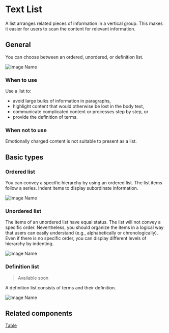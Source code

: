 # Text List

A list arranges related pieces of information in a vertical group. This makes it easier for users to scan the content for relevant information.

## General

You can choose between an ordered, unordered, or definition list.

![Image Name](assets/3_components/text-list/text-list_general.png)

### When to use

Use a list to:

*	avoid large bulks of information in paragraphs,
*	highlight content that would otherwise be lost in the body text,
*	communicate complicated content or processes step by step, or
*	provide the definition of terms.

### When not to use

Emotionally charged content is not suitable to present as a list.

## Basic types

### Ordered list

You can convey a specific hierarchy by using an ordered list. The list items follow a series. Indent items to display subordinate information.

![Image Name](assets/3_components/text-list/ordered_list.png)

### Unordered list

The items of an unordered list have equal status. The list will not convey a specific order. Nevertheless, you should organize the items in a logical way that users can easily understand (e.g., alphabetically or chronologically). Even if there is no specific order, you can display different levels of hierarchy by indenting.

![Image Name](assets/3_components/text-list/unordered_list.png)

### Definition list

> Available soon

A definition list consists of terms and their definition.

![Image Name](assets/3_components/text-list/definition_list.png)

## Related components

<a href="../?path=/usage/components-table--standard">Table</a>